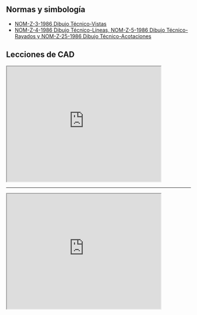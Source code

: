 <!-- 
.. title: Diseño Asistido por Computadora (2D)
.. slug: cad-2d
.. date: 2017-02-05 11:18:51 UTC-06:00
.. tags: mathjax, asignaturas,
.. category: 
.. link: 
.. description: 
.. type: text
-->

## Normas y simbología

* [NOM-Z-3-1986 Dibujo Técnico-Vistas](/pdf/NOM-Z3.pdf)
* [NOM-Z-4-1986 Dibujo Técnico-Líneas, NOM-Z-5-1986 Dibujo Técnico-Rayados y NOM-Z-25-1986 Dibujo Técnico-Acotaciones](/pdf/NOM-Z4-Z5-Z25.pdf)

## Lecciones de CAD 

<iframe width="420" height="315" src="https://www.youtube.com/embded/J4cKymIjOfo"></iframe>

---

<iframe width="420" height="315" src="https://www.youtube.com/watch?v=RU15SUSL4kA"></iframe>


